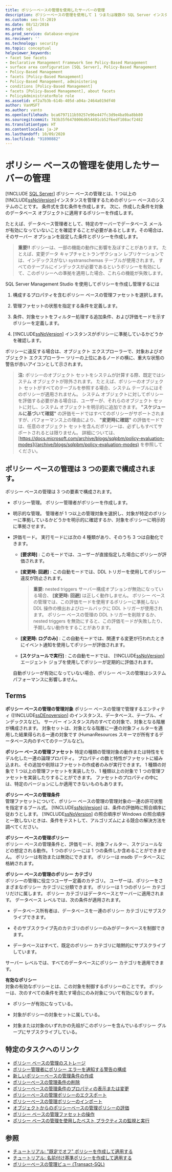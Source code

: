 ```yaml
---
title: ポリシーベースの管理を使用したサーバーの管理
description: ポリシーベースの管理を使用して 1 つまたは複数の SQL Server インスタンスを管理する方法について説明します。
ms.custom: seo-lt-2019
ms.date: 08/12/2016
ms.prod: sql
ms.prod_service: database-engine
ms.reviewer: ''
ms.technology: security
ms.topic: conceptual
helpviewer_keywords:
- facet See facets
- Declarative Management Framework See Policy-Based Management
- surface area configuration [SQL Server], Policy-Based Management
- Policy-Based Management
- facets [Policy-Based Management]
- Policy-Based Management, administering
- conditions [Policy-Based Management]
- facets [Policy-Based Management], about facets
- PolicyAdministratorRole role
ms.assetid: ef2a7b3b-614b-405d-a04a-2464a019df40
author: VanMSFT
ms.author: vanto
ms.openlocfilehash: bca6797111b59257e96e447fc3d9e4ba9ba8bb80
ms.sourcegitcommit: 783b35f6478006d654491cb52f6edf108acf2482
ms.translationtype: HT
ms.contentlocale: ja-JP
ms.lasthandoff: 10/09/2020
ms.locfileid: "91890882"
---
```

# <a name="administer-servers-by-using-policy-based-management"></a>ポリシー ベースの管理を使用したサーバーの管理
 [!INCLUDE [SQL Server](../../includes/applies-to-version/sqlserver.md)]
   ポリシー ベースの管理とは、1 つ以上の [!INCLUDE[ssNoVersion](../../includes/ssnoversion-md.md)]インスタンスを管理するためのポリシー ベースのシステムのことです。 条件式を含む条件を作成します。 次に、作成した条件を対象のデータベース オブジェクトに適用するポリシーを作成します。  

たとえば、データベース管理者として、特定のサーバーでデータベース メールが有効になっていないことを確認することが必要があるとします。その場合は、そのサーバー オプションを設定した条件とポリシーを作成します。 
   
 > **重要!!** ポリシーは、一部の機能の動作に影響を及ぼすことがあります。 たとえば、変更データ キャプチャとトランザクション レプリケーションでは、インデックスがない systranschemas テーブルが使用されます。 すべてのテーブルにインデックスが必要であるというポリシーを有効にして、このポリシーへの準拠を適用した場合、これらの機能が失敗します。  
  
 SQL Server Management Studio を使用してポリシーを作成し管理するには
  
1.  構成するプロパティを含むポリシー ベースの管理ファセットを選択します。  
  
2.  管理ファセットの状態を指定する条件を定義します。  
  
3.  条件、対象セットをフィルター処理する追加条件、および評価モードを示すポリシーを定義します。  
  
4.  [!INCLUDE[ssNoVersion](../../includes/ssnoversion-md.md)] インスタンスがポリシーに準拠しているかどうかを確認します。  
  
 ポリシーに違反する場合は、オブジェクト エクスプローラーで、対象およびオブジェクト エクスプローラー ツリーの上位にあるノードの横に、重大な状態の警告が赤いアイコンとして示されます。  
  
> **注:** ポリシーのオブジェクト セットをシステムが計算する際、既定ではシステム オブジェクトが除外されます。  たとえば、ポリシーのオブジェクト セットがすべてのテーブルを参照する場合、システム テーブルにはそのポリシーが適用されません。 システム オブジェクトに対してポリシーを評価する必要がある場合は、ユーザーが、それらのオブジェクト セットに対し、システム オブジェクトを明示的に追加できます。 **"スケジュールに基づいて確認"** の評価モードではすべてのポリシーがサポートされますが、パフォーマンス上の理由により、 **"変更時に確認"** の評価モードでは、任意のオブジェクト セットを含んだポリシーは、必ずしもすべてサポートされるとは限りません。 詳細については、[https://docs.microsoft.com/archive/blogs/sqlpbm/policy-evaluation-modes](/archive/blogs/sqlpbm/policy-evaluation-modes) を参照してください。  
  
## <a name="three-policy-based-management-components"></a>ポリシー ベースの管理は 3 つの要素で構成されます。  
 ポリシー ベースの管理は 3 つの要素で構成されます。  
  
-   ポリシー管理。 ポリシー管理者がポリシーを作成します。  
  
-   明示的な管理。 管理者が 1 つ以上の管理対象を選択し、対象が特定のポリシーに準拠しているかどうかを明示的に確認するか、対象をポリシーに明示的に準拠させます。  
  
-   評価モード。 実行モードには次の 4 種類があり、そのうち 3 つは自動化できます。  
  
    -   **[要求時]** : このモードでは、ユーザーが直接指定した場合にポリシーが評価されます。  
  
    -   **[変更時: 回避]** : この自動モードでは、DDL トリガーを使用してポリシー違反が防止されます。  
  
        > **重要:** nested triggers サーバー構成オプションが無効になっている場合、 **[変更時: 回避]** は正しく動作しません。 ポリシー ベースの管理では、この評価モードを使用するポリシーに準拠しない DDL 操作の検出およびロールバックに DDL トリガーが使用されます。 ポリシー ベースの管理の DDL トリガーを削除するか、nested triggers を無効にすると、この評価モードが失敗したり、予期しない動作をすることがあります。  
  
    -   **[変更時: ログのみ]** : この自動モードでは、関連する変更が行われたときにイベント通知を使用してポリシーが評価されます。  
  
    -   **[スケジュールで実行]** : この自動モードでは、 [!INCLUDE[ssNoVersion](../../includes/ssnoversion-md.md)] エージェント ジョブを使用してポリシーが定期的に評価されます。  
  
     自動ポリシーが有効になっていない場合、ポリシー ベースの管理はシステム パフォーマンスに影響しません。  
  
## <a name="terms"></a>Terms  
 **ポリシー ベースの管理の管理対象** ポリシー ベースの管理で管理するエンティティ ([!INCLUDE[ssDEnoversion](../../includes/ssdenoversion-md.md)] のインスタンス、データベース、テーブル、インデックスなど)。 サーバー インスタンス内のすべての対象で、対象となる階層が構成されます。 対象セットは、対象となる階層に一連の対象フィルターを適用した結果得られる一連の対象です (HumanResources スキーマが所有するデータベース内のすべてのテーブルなど)。  
  
 **ポリシー ベースの管理ファセット** 特定の種類の管理対象の動作または特性をモデル化した一連の論理プロパティ。 プロパティの数と特性がファセットに組み込まれ、その追加や削除はファセットの作成者のみが実行できます。 1 種類の対象で 1 つ以上の管理ファセットを実装したり、1 種類以上の対象で 1 つの管理ファセットを実装したりすることができます。 ファセットのプロパティの中には、特定のバージョンにしか適用できないものもあります。  
  
 **ポリシー ベースの管理条件**  
 管理ファセットについて、ポリシー ベースの管理の管理対象の一連の許可状態を指定するブール式。 [!INCLUDE[ssNoVersion](../../includes/ssnoversion-md.md)] は、条件の評価時に照合順序に従おうとします。 [!INCLUDE[ssNoVersion](../../includes/ssnoversion-md.md)] の照合順序が Windows の照合順序と一致しないときは、条件をテストして、アルゴリズムによる競合の解決方法を調べてください。  
  
 **ポリシー ベースの管理ポリシー**  
 ポリシー ベースの管理条件と、評価モード、対象フィルター、スケジュールなどの想定される動作。 1 つのポリシーには 1 つの条件しか含めることができません。 ポリシーは有効または無効にできます。 ポリシーは msdb データベースに格納されます。  
  
 **ポリシー ベースの管理のポリシー カテゴリ**  
 ポリシーの管理に役立つユーザー定義のカテゴリ。 ユーザーは、ポリシーをさまざまなポリシー カテゴリに分類できます。 ポリシーは 1 つのポリシー カテゴリだけに属します。 ポリシー カテゴリはデータベースとサーバーに適用されます。 データベース レベルでは、次の条件が適用されます。  
  
-   データベース所有者は、データベースを一連のポリシー カテゴリにサブスクライブできます。  
  
-   そのサブスクライブ先のカテゴリのポリシーのみがデータベースを制御できます。  
  
-   データベースはすべて、既定のポリシー カテゴリに暗黙的にサブスクライブしています。  
  
 サーバー レベルでは、すべてのデータベースにポリシー カテゴリを適用できます。  
  
 **有効なポリシー**  
 対象の有効なポリシーとは、この対象を制御するポリシーのことです。 ポリシーは、次のすべての条件を満たす場合にのみ対象について有効になります。  
  
-   ポリシーが有効になっている。  
  
-   対象がポリシーの対象セットに属している。  
  
-   対象または対象のいずれかの先祖がこのポリシーを含んでいるポリシー グループにサブスクライブしている。  
  
## <a name="links-to-specific-tasks"></a>特定のタスクへのリンク 

 - [ポリシー ベースの管理のストレージ](policy-based-management-storage.md)
 - [ポリシー管理者にポリシー エラーを通知する警告の構成](../../relational-databases/policy-based-management/configure-alerts-to-notify-policy-administrators-of-policy-failures.md)
 - [新しいポリシーベースの管理条件の作成](../../relational-databases/policy-based-management/create-a-new-policy-based-management-condition.md)
 - [ポリシーベースの管理条件の削除](../../relational-databases/policy-based-management/delete-a-policy-based-management-condition.md)
 - [ポリシーベースの管理条件のプロパティの表示または変更](../../relational-databases/policy-based-management/view-or-modify-the-properties-of-a-policy-based-management-condition.md)
 - [ポリシーベースの管理ポリシーのエクスポート](../../relational-databases/policy-based-management/export-a-policy-based-management-policy.md)
 - [ポリシーベースの管理ポリシーのインポート](../../relational-databases/policy-based-management/import-a-policy-based-management-policy.md)
 - [オブジェクトからのポリシーベースの管理ポリシーの評価](../../relational-databases/policy-based-management/evaluate-a-policy-based-management-policy-from-an-object.md)
 - [ポリシー ベースの管理ファセットの操作](../../relational-databases/policy-based-management/working-with-policy-based-management-facets.md)
 - [ポリシー ベースの管理を使用したベスト プラクティスの監視と実行](../../relational-databases/policy-based-management/monitor-and-enforce-best-practices-by-using-policy-based-management.md)

## <a name="see-also"></a>参照  
 
 - [チュートリアル: "既定でオフ" ポリシーを作成して適用する](lesson-1-create-and-apply-an-off-by-default-policy.md)
 - [チュートリアル: 名前付け基準ポリシーを作成して適用する](lesson-2-create-and-apply-a-naming-standards-policy.md)
 - [ポリシーベースの管理ビュー &#40;Transact-SQL&#41;](../../relational-databases/system-catalog-views/policy-based-management-views-transact-sql.md)